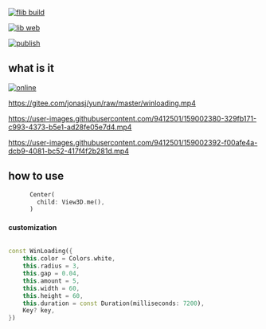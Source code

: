 
[![flib build](https://github.com/ZuYun/winloading/actions/workflows/flibbuild.yml/badge.svg)](https://github.com/ZuYun/winloading/actions/workflows/flibbuild.yml)

[![lib web](https://github.com/ZuYun/winloading/actions/workflows/flibweb.yml/badge.svg)](https://github.com/ZuYun/winloading/actions/workflows/flibweb.yml)

[![publish](https://github.com/ZuYun/winloading/actions/workflows/publish.yml/badge.svg)](https://github.com/ZuYun/winloading/actions/workflows/publish.yml)



## what is it

[![online](https://img.shields.io/badge/online-test-green)](https://zuyun.github.io/winloading/#/)

https://gitee.com/jonasj/yun/raw/master/winloading.mp4

https://user-images.githubusercontent.com/9412501/159002380-329fb171-c993-4373-b5e1-ad28fe05e7d4.mp4

https://user-images.githubusercontent.com/9412501/159002392-f00afe4a-dcb9-4081-bc52-417f4f2b281d.mp4

## how to use

```dart
      Center(
        child: View3D.me(),
      )

```
#### customization

```dart

const WinLoading({
    this.color = Colors.white,
    this.radius = 3,
    this.gap = 0.04,
    this.amount = 5,
    this.width = 60,
    this.height = 60,
    this.duration = const Duration(milliseconds: 7200),
    Key? key,
})

```